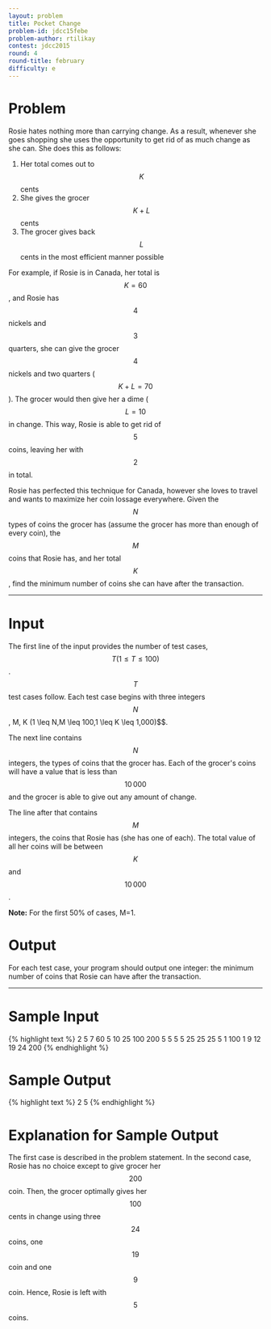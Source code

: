 ```yaml
---
layout: problem
title: Pocket Change
problem-id: jdcc15febe
problem-author: rtilikay
contest: jdcc2015
round: 4
round-title: february
difficulty: e
---
```


# Problem
Rosie hates nothing more than carrying change. As a result, whenever she goes shopping she uses the opportunity to get rid of as much change as she can. She does this as follows:

1. Her total comes out to $$K$$ cents
2. She gives the grocer $$K + L$$ cents
3. The grocer gives back $$L$$ cents in the most efficient manner possible

For example, if Rosie is in Canada, her total is $$K=60$$, and Rosie has $$4$$ nickels and $$3$$ quarters, she can give the grocer $$4$$ nickels and two quarters ($$K+L=70$$). The grocer would then give her a dime ($$L=10$$ in change. This way, Rosie is able to get rid of $$5$$ coins, leaving her with $$2$$ in total.

Rosie has perfected this technique for Canada, however she loves to travel and wants to maximize her coin lossage everywhere. Given the $$N$$ types of coins the grocer has (assume the grocer has more than enough of every coin), the $$M$$ coins that Rosie has, and her total $$K$$, find the minimum number of coins she can have after the transaction.

---

# Input
The first line of the input provides the number of test cases, $$T (1 \leq T \leq 100)$$. $$T$$ test cases follow. Each test case begins with three integers $$N$$, M, K (1 \leq N,M \leq 100,1 \leq K \leq 1\,000)$$.

The next line contains $$N$$ integers, the types of coins that the grocer has. Each of the grocer's coins will have a value that is less than $$10\,000$$ and the grocer is able to give out any amount of change.

The line after that contains $$M$$ integers, the coins that Rosie has (she has one of each). The total value of all her coins will be between $$K$$ and $$10\,000$$.

**Note:** For the first 50% of cases, M=1.

# Output
For each test case, your program should output one integer: the minimum number of coins that Rosie can have after the transaction.

---

# Sample Input
{% highlight text %}
2
5 7 60
5 10 25 100 200
5 5 5 5 25 25 25
5 1 100
1 9 12 19 24
200
{% endhighlight %}


# Sample Output
{% highlight text %}
2
5
{% endhighlight %}

# Explanation for Sample Output
The first case is described in the problem statement. In the second case, Rosie has no choice except to give grocer her $$200$$ coin. Then, the grocer optimally gives her $$100$$ cents in change using three $$24$$ coins, one $$19$$ coin and one $$9$$ coin. Hence, Rosie is left with $$5$$ coins.
